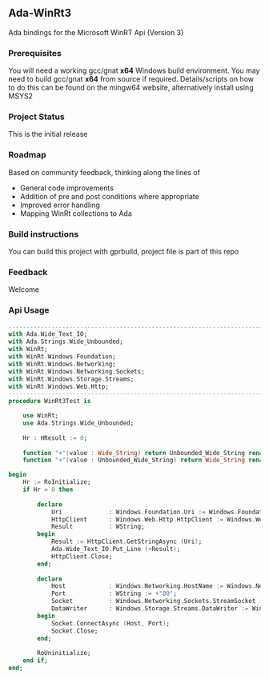 ## Ada-WinRt3
Ada bindings for the Microsoft WinRT Api (Version 3)

### Prerequisites

You will need a working gcc/gnat **x64** Windows build environment. You may need to build gcc/gnat **x64** from source if required.
Details/scripts on how to do this can be found on the mingw64 website, alternatively install using MSYS2

### Project Status

This is the initial release 

### Roadmap

Based on community feedback, thinking along the lines of
* General code improvements
* Addition of pre and post conditions where appropriate
* Improved error handling
* Mapping WinRt collections to Ada
  
### Build instructions

You can build this project with gprbuild, project file is part of this repo

### Feedback

Welcome

### Api Usage

```Ada
--------------------------------------------------------------------------------
with Ada.Wide_Text_IO;
with Ada.Strings.Wide_Unbounded;
with WinRt;                             
with WinRt.Windows.Foundation;
with WinRt.Windows.Networking;
with WinRt.Windows.Networking.Sockets;
with WinRt.Windows.Storage.Streams;
with WinRt.Windows.Web.Http;
--------------------------------------------------------------------------------
procedure WinRt3Test is

    use WinRt;
    use Ada.Strings.Wide_Unbounded;
    
    Hr : HResult := 0;
    
    function "+"(value : Wide_String) return Unbounded_Wide_String renames To_Unbounded_Wide_String;
    function "+"(value : Unbounded_Wide_String) return Wide_String renames To_Wide_String;

begin
    Hr := RoInitialize;
    if Hr = 0 then
    
        declare
            Uri             : Windows.Foundation.Uri := Windows.Foundation.Constructor (+"http://www.google.com");
            HttpClient      : Windows.Web.Http.HttpClient := Windows.Web.Http.Constructor;
            Result          : WString;
        begin
            Result := HttpClient.GetStringAsync (Uri);
            Ada.Wide_Text_IO.Put_Line (+Result);
            HttpClient.Close;
        end;
        
        declare
            Host            : Windows.Networking.HostName := Windows.Networking.Constructor(+"www.google.com");
            Port            : WString := +"80";
            Socket          : Windows.Networking.Sockets.StreamSocket := Windows.Networking.Sockets.Constructor;
            DataWriter      : Windows.Storage.Streams.DataWriter := Windows.Storage.Streams.Constructor (Socket.get_OutputStream);
        begin
            Socket.ConnectAsync (Host, Port);
            Socket.Close;
        end;
    
        RoUninitialize;
    end if;
end;
```
